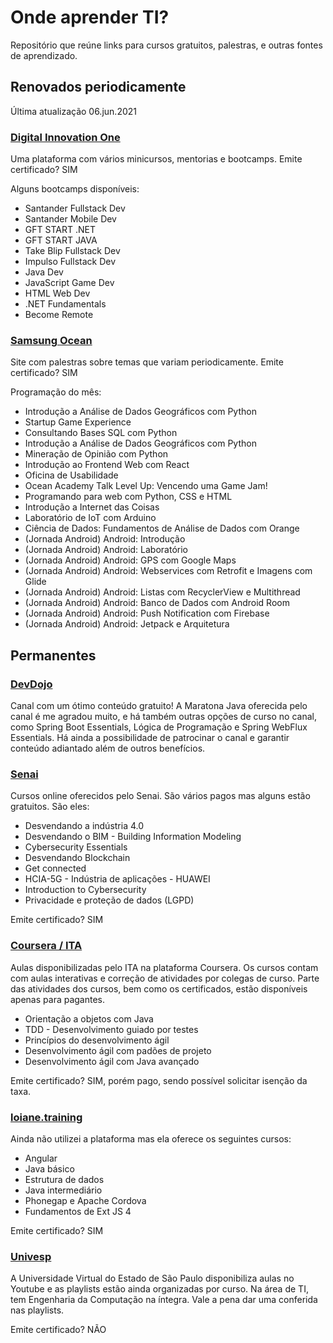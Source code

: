 # Onde aprender TI?

Repositório que reúne links para cursos gratuitos, palestras, e outras fontes de aprendizado.

## Renovados periodicamente

Última atualização 06.jun.2021

### [Digital Innovation One](https://digitalinnovation.one/)

Uma plataforma com vários minicursos, mentorias e bootcamps.
Emite certificado? SIM

Alguns bootcamps disponíveis:

* Santander Fullstack Dev
* Santander Mobile Dev
* GFT START .NET
* GFT START JAVA
* Take Blip Fullstack Dev
* Impulso Fullstack Dev
* Java Dev
* JavaScript Game Dev
* HTML Web Dev
* .NET Fundamentals
* Become Remote

### [Samsung Ocean](http://oceanbrasil.com/)

Site com palestras sobre temas que variam periodicamente.
Emite certificado? SIM

Programação do mês:

* Introdução a Análise de Dados Geográficos com Python
* Startup Game Experience
* Consultando Bases SQL com Python
* Introdução a Análise de Dados Geográficos com Python
* Mineração de Opinião com Python
* Introdução ao Frontend Web com React
* Oficina de Usabilidade
* Ocean Academy Talk Level Up: Vencendo uma Game Jam!
* Programando para web com Python, CSS e HTML
* Introdução a Internet das Coisas
* Laboratório de IoT com Arduino
* Ciência de Dados: Fundamentos de Análise de Dados com Orange
* (Jornada Android) Android: Introdução
* (Jornada Android) Android: Laboratório
* (Jornada Android) Android: GPS com Google Maps
* (Jornada Android) Android: Webservices com Retrofit e Imagens com Glide
* (Jornada Android) Android: Listas com RecyclerView e Multithread
* (Jornada Android) Android: Banco de Dados com Android Room
* (Jornada Android) Android: Push Notification com Firebase
* (Jornada Android) Android: Jetpack e Arquitetura

## Permanentes

### [DevDojo](https://www.youtube.com/c/DevDojoBrasil/featured)

Canal com um ótimo conteúdo gratuito! A Maratona Java oferecida pelo canal é me agradou muito, e há também outras opções de curso no canal, como Spring Boot Essentials, Lógica de Programação e Spring WebFlux Essentials. Há ainda a possibilidade de patrocinar o canal e garantir conteúdo adiantado além de outros benefícios.

### [Senai](https://loja.mundosenai.com.br/)

Cursos online oferecidos pelo Senai. São vários pagos mas alguns estão gratuitos. São eles:

* Desvendando a indústria 4.0
* Desvendando o BIM - Building Information Modeling
* Cybersecurity Essentials
* Desvendando Blockchain
* Get connected
* HCIA-5G - Indústria de aplicações - HUAWEI
* Introduction to Cybersecurity
* Privacidade e proteção de dados (LGPD)

Emite certificado? SIM

### [Coursera / ITA](https://www.coursera.org/search?query=instituto%20tecnol%C3%B3gico%20da%20aeron%C3%A1utica&skipBrowseRedirect=true)

Aulas disponibilizadas pelo ITA na plataforma Coursera. Os cursos contam com aulas interativas e correção de atividades por colegas de curso. Parte das atividades dos cursos, bem como os certificados, estão disponíveis apenas para pagantes.

* Orientação a objetos com Java
* TDD - Desenvolvimento guiado por testes
* Princípios do desenvolvimento ágil
* Desenvolvimento ágil com padões de projeto
* Desenvolvimento ágil com Java avançado

Emite certificado? SIM, porém pago, sendo possível solicitar isenção da taxa.

### [loiane.training](https://loiane.training/)

Ainda não utilizei a plataforma mas ela oferece os seguintes cursos: 

* Angular
* Java básico
* Estrutura de dados
* Java intermediário
* Phonegap e Apache Cordova
* Fundamentos de Ext JS 4

Emite certificado? SIM

### [Univesp](https://www.youtube.com/user/univesptv/playlists)

A Universidade Virtual do Estado de São Paulo disponibiliza aulas no Youtube e as playlists estão ainda organizadas por curso. Na área de TI, tem Engenharia da Computação na íntegra. Vale a pena dar uma conferida nas playlists.

Emite certificado? NÃO
